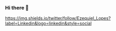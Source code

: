 ### Hi there 👋

<!--
**RabinoMachineLearning/RabinoMachineLearning** is a ✨ _special_ ✨ repository because its `README.md` (this file) appears on your GitHub profile.

Here are some ideas to get you started:

- 🔭 I’m currently working on ...
- 🌱 I’m currently learning ...
- 👯 I’m looking to collaborate on ...
- 🤔 I’m looking for help with ...
- 💬 Ask me about ...
- 📫 How to reach me: ...
- 😄 Pronouns: ...
- ⚡ Fun fact: ...
-->

https://img.shields.io/twitter/follow/Ezequiel_Lopes?label=Linkedin&logo=linkedin&style=social
